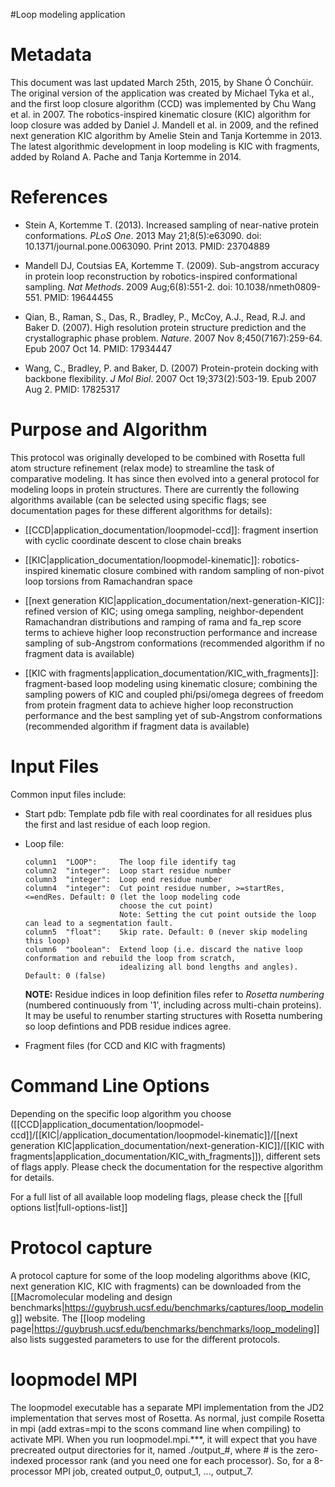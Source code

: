 #Loop modeling application

Metadata
========

This document was last updated March 25th, 2015, by Shane Ó Conchúir. The original version of the application was created by Michael Tyka et al., and the first loop closure algorithm (CCD) was implemented by Chu Wang et al. in 2007.  The robotics-inspired kinematic closure (KIC) algorithm for loop closure was added by Daniel J. Mandell et al. in 2009, and the refined next generation KIC algorithm by Amelie Stein and Tanja Kortemme in 2013. The latest algorithmic development in loop modeling is KIC with fragments, added by Roland A. Pache and Tanja Kortemme in 2014. 


References
==========

-   Stein A, Kortemme T. (2013). Increased sampling of near-native protein conformations. *PLoS One*. 2013 May 21;8(5):e63090. doi: 10.1371/journal.pone.0063090. Print 2013. PMID: 23704889

-   Mandell DJ, Coutsias EA, Kortemme T. (2009). Sub-angstrom accuracy in protein loop reconstruction by robotics-inspired conformational sampling. *Nat Methods*. 2009 Aug;6(8):551-2. doi: 10.1038/nmeth0809-551. PMID: 19644455

-   Qian, B., Raman, S., Das, R., Bradley, P., McCoy, A.J., Read, R.J. and Baker D. (2007). High resolution protein structure prediction and the crystallographic phase problem. *Nature*. 2007 Nov 8;450(7167):259-64. Epub 2007 Oct 14. PMID: 17934447

-   Wang, C., Bradley, P. and Baker, D. (2007) Protein-protein docking with backbone flexibility. *J Mol Biol*. 2007 Oct 19;373(2):503-19. Epub 2007 Aug 2. PMID: 17825317


Purpose and Algorithm
=====================

This protocol was originally developed to be combined with Rosetta full atom structure refinement (relax mode) to streamline the task of comparative modeling. It has since then evolved into a general protocol for modeling loops in protein structures. There are currently the following  algorithms available (can be selected using specific flags; see documentation pages for these different algorithms for details):

-  [[CCD|application_documentation/loopmodel-ccd]]: fragment insertion with cyclic coordinate descent to close chain breaks

-  [[KIC|application_documentation/loopmodel-kinematic]]: robotics-inspired kinematic closure combined with random sampling of non-pivot loop torsions from Ramachandran space

-  [[next generation KIC|application_documentation/next-generation-KIC]]: refined version of KIC; using omega sampling, neighbor-dependent Ramachandran distributions and ramping of rama and fa_rep score terms to achieve higher loop reconstruction performance and increase sampling of sub-Angstrom conformations (recommended algorithm if no fragment data is available)

-  [[KIC with fragments|application_documentation/KIC_with_fragments]]: fragment-based loop modeling using kinematic closure; combining the sampling powers of KIC and coupled phi/psi/omega degrees of freedom from protein fragment data to achieve higher loop reconstruction performance and the best sampling yet of sub-Angstrom conformations (recommended algorithm if fragment data is available) 


Input Files
===========

Common input files include:
-   Start pdb: Template pdb file with real coordinates for all residues plus the first and last residue of each loop region.

-   Loop file:
    ```
    column1  "LOOP":     The loop file identify tag
    column2  "integer":  Loop start residue number
    column3  "integer":  Loop end residue number
    column4  "integer":  Cut point residue number, >=startRes, <=endRes. Default: 0 (let the loop modeling code 
                         choose the cut point)
                         Note: Setting the cut point outside the loop can lead to a segmentation fault. 
    column5  "float":    Skip rate. Default: 0 (never skip modeling this loop)
    column6  "boolean":  Extend loop (i.e. discard the native loop conformation and rebuild the loop from scratch,
                         idealizing all bond lengths and angles). Default: 0 (false)
    ```
    **NOTE:** Residue indices in loop definition files refer to *Rosetta numbering* (numbered continuously from '1', including across multi-chain proteins). It may be useful to renumber starting structures with Rosetta numbering so loop defintions and PDB residue indices agree.

-   Fragment files (for CCD and KIC with fragments)


Command Line Options
====================

Depending on the specific loop algorithm you choose ([[CCD|application_documentation/loopmodel-ccd]]/[[KIC|/application_documentation/loopmodel-kinematic]]/[[next generation KIC|application_documentation/next-generation-KIC]]/[[KIC with fragments|application_documentation/KIC_with_fragments]]), different sets of flags apply. 
Please check the documentation for the respective algorithm for details. 

For a full list of all available loop modeling flags, please check the [[full options list|full-options-list]]


Protocol capture
================

A protocol capture for some of the loop modeling algorithms above (KIC, next generation KIC, KIC with fragments) can 
be downloaded from the [[Macromolecular modeling and design benchmarks|https://guybrush.ucsf.edu/benchmarks/captures/loop_modeling]] website. 
The [[loop modeling page|https://guybrush.ucsf.edu/benchmarks/benchmarks/loop_modeling]] also lists suggested parameters to use for the different protocols.


loopmodel MPI
=============

The loopmodel executable has a separate MPI implementation from the JD2 implementation that serves most of Rosetta. As normal, just compile Rosetta in mpi (add extras=mpi to the scons command line when compiling) to activate MPI. When you run loopmodel.mpi.\*\*\*, it will expect that you have precreated output directories for it, named ./output\_\#, where \# is the zero-indexed processor rank (and you need one for each processor). So, for a 8-processor MPI job, created output\_0, output\_1, ..., output\_7.